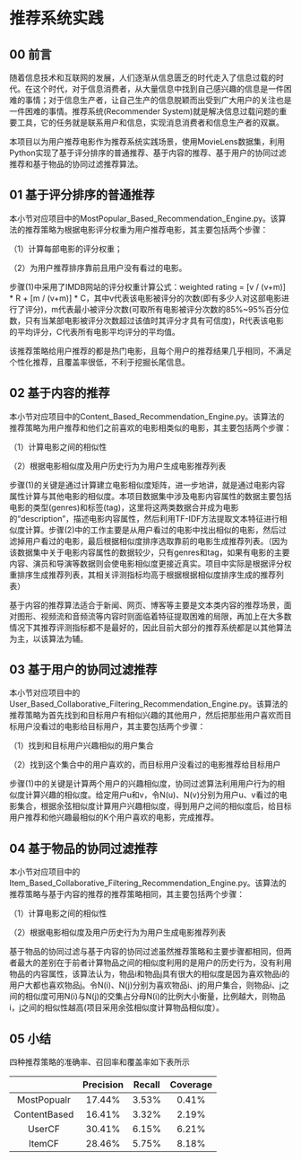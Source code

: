 # 推荐系统实践

## 00 前言

随着信息技术和互联网的发展，人们逐渐从信息匮乏的时代走入了信息过载的时代。在这个时代，对于信息消费者，从大量信息中找到自己感兴趣的信息是一件困难的事情；对于信息生产者，让自己生产的信息脱颖而出受到广大用户的关注也是一件困难的事情。推荐系统(Recommender System)就是解决信息过载问题的重要工具，它的任务就是联系用户和信息，实现消息消费者和信息生产者的双赢。

本项目以为用户推荐电影作为推荐系统实践场景，使用MovieLens数据集，利用Python实现了基于评分排序的普通推荐、基于内容的推荐、基于用户的协同过滤推荐和基于物品的协同过滤推荐算法。

##  01 基于评分排序的普通推荐

本小节对应项目中的MostPopular_Based_Recommendation_Engine.py。该算法的推荐策略为根据电影评分权重为用户推荐电影，其主要包括两个步骤：

（1）计算每部电影的评分权重；

（2）为用户推荐排序靠前且用户没有看过的电影。

步骤(1)中采用了IMDB网站的评分权重计算公式：weighted rating = [v / (v+m)] * R + [m / (v+m)] * C，其中v代表该电影被评分的次数(即有多少人对这部电影进行了评分)，m代表最小被评分次数(可取所有电影被评分次数的85%~95%百分位数，只有当某部电影被评分次数超过该值时其评分才具有可信度)，R代表该电影的平均评分，C代表所有电影平均评分的平均值。

该推荐策略给用户推荐的都是热门电影，且每个用户的推荐结果几乎相同，不满足个性化推荐，且覆盖率很低，不利于挖掘长尾信息。

## 02 基于内容的推荐

本小节对应项目中的Content_Based_Recommendation_Engine.py。该算法的推荐策略为用户推荐和他们之前喜欢的电影相类似的电影，其主要包括两个步骤：

（1）计算电影之间的相似性

（2）根据电影相似度及用户历史行为为用户生成电影推荐列表

步骤(1)的关键是通过计算建立电影相似度矩阵，进一步地讲，就是通过电影内容属性计算与其他电影的相似度。本项目数据集中涉及电影内容属性的数据主要包括电影的类型(genres)和标签(tag)，这里将这两类数据合并成为电影的“description”，描述电影内容属性，然后利用TF-IDF方法提取文本特征进行相似度计算。步骤(2)中的工作主要是从用户看过的电影中找出相似的电影，然后过滤掉用户看过的电影，最后根据相似度排序选取靠前的电影生成推荐列表。（因为该数据集中关于电影内容属性的数据较少，只有genres和tag，如果有电影的主要内容、演员和导演等数据则会使电影相似度更接近真实。项目中实际是根据评分权重排序生成推荐列表，其相关评测指标均高于根据根据相似度排序生成的推荐列表）

基于内容的推荐算法适合于新闻、网页、博客等主要是文本类内容的推荐场景，面对图形、视频流和音频流等内容时则面临着特征提取困难的局限，再加上在大多数情况下其推荐评测指标都不是最好的，因此目前大部分的推荐系统都是以其他算法为主，以该算法为辅。

## 03 基于用户的协同过滤推荐

本小节对应项目中的User_Based_Collaborative_Filtering_Recommendation_Engine.py。该算法的推荐策略为首先找到和目标用户有相似兴趣的其他用户，然后把那些用户喜欢而目标用户没看过的电影给目标用户，其主要包括两个步骤：

（1）找到和目标用户兴趣相似的用户集合

（2）找到这个集合中的用户喜欢的，而目标用户没看过的电影推荐给目标用户

步骤(1)中的关键是计算两个用户的兴趣相似度，协同过滤算法利用用户行为的相似度计算兴趣的相似度。给定用户u和v，令N(u)、N(v)分别为用户u、v看过的电影集合，根据余弦相似度计算用户兴趣相似度，得到用户之间的相似度后，给目标用户推荐和他兴趣最相似的K个用户喜欢的电影，完成推荐。

## 04 基于物品的协同过滤推荐

本小节对应项目中的Item_Based_Collaborative_Filtering_Recommendation_Engine.py。该算法的推荐策略与基于内容的推荐的推荐策略相同，其主要包括两个步骤：

（1）计算电影之间的相似性

（2）根据电影相似度及用户历史行为为用户生成电影推荐列表

基于物品的协同过滤与基于内容的协同过滤虽然推荐策略和主要步骤都相同，但两者最大的差别在于前者计算物品之间的相似度利用的是用户的历史行为，没有利用物品的内容属性，该算法认为，物品i和物品j具有很大的相似度是因为喜欢物品i的用户大都也喜欢物品j。令N(i)、N(j)分别为喜欢物品i、j的用户集合，则物品i、j之间的相似度可用N(i)与N(j)的交集占分母N(i)的比例大小衡量，比例越大，则物品i，j之间的相似性越高(项目采用余弦相似度计算物品相似度）。

## 05 小结

四种推荐策略的准确率、召回率和覆盖率如下表所示

|              | Precision | Recall | Coverage |
| :----------: | :-------: | :----: | :------: |
| MostPopualr  |  17.44%   | 3.53%  |  0.41%   |
| ContentBased |  16.41%   | 3.32%  |  2.19%   |
|    UserCF    |  30.41%   | 6.15%  |  6.21%   |
|    ItemCF    |  28.46%   | 5.75%  |  8.18%   |

